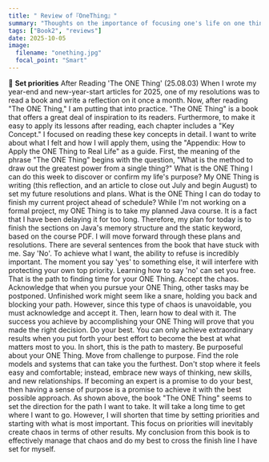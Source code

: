 ```yaml
---
title: " Review of『OneThing』"
summary: "Thoughts on the importance of focusing one's life on one thing."
tags: ["Book2", "reviews"]
date: 2025-10-05
image:
  filename: "onething.jpg"
  focal_point: "Smart"
---
```


📘 **Set priorities**
After Reading 'The ONE Thing' (25.08.03)
When I wrote my year-end and new-year-start articles for 2025, one of my resolutions was to read a book and write a reflection on it once a month. Now, after reading "The ONE Thing," I am putting that into practice.
"The ONE Thing" is a book that offers a great deal of inspiration to its readers. Furthermore, to make it easy to apply its lessons after reading, each chapter includes a "Key Concept." I focused on reading these key concepts in detail. I want to write about what I felt and how I will apply them, using the "Appendix: How to Apply the ONE Thing to Real Life" as a guide.
First, the meaning of the phrase "The ONE Thing" begins with the question, "What is the method to draw out the greatest power from a single thing?"
What is the ONE Thing I can do this week to discover or confirm my life's purpose?
My ONE Thing is writing (this reflection, and an article to close out July and begin August) to set my future resolutions and plans.
What is the ONE Thing I can do today to finish my current project ahead of schedule?
While I'm not working on a formal project, my ONE Thing is to take my planned Java course. It is a fact that I have been delaying it for too long. Therefore, my plan for today is to finish the sections on Java's memory structure and the static keyword, based on the course PDF.
I will move forward through these plans and resolutions.
There are several sentences from the book that have stuck with me.
Say 'No'.
To achieve what I want, the ability to refuse is incredibly important. The moment you say 'yes' to something else, it will interfere with protecting your own top priority. Learning how to say 'no' can set you free. That is the path to finding time for your ONE Thing.
Accept the chaos.
Acknowledge that when you pursue your ONE Thing, other tasks may be postponed. Unfinished work might seem like a snare, holding you back and blocking your path. However, since this type of chaos is unavoidable, you must acknowledge and accept it. Then, learn how to deal with it. The success you achieve by accomplishing your ONE Thing will prove that you made the right decision.
Do your best.
You can only achieve extraordinary results when you put forth your best effort to become the best at what matters most to you. In short, this is the path to mastery.
Be purposeful about your ONE Thing.
Move from challenge to purpose. Find the role models and systems that can take you the furthest. Don't stop where it feels easy and comfortable; instead, embrace new ways of thinking, new skills, and new relationships. If becoming an expert is a promise to do your best, then having a sense of purpose is a promise to achieve it with the best possible approach.
As shown above, the book "The ONE Thing" seems to set the direction for the path I want to take. It will take a long time to get where I want to go. However, I will shorten that time by setting priorities and starting with what is most important. This focus on priorities will inevitably create chaos in terms of other results. My conclusion from this book is to effectively manage that chaos and do my best to cross the finish line I have set for myself.
